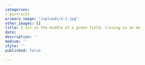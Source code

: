 ```yaml
---
categories:
- portraits
primary_image: "/uploads/4-1.jpg"
other_images: []
title: I sit in the middle of a green field, closing in on me
date: 
description: ''
medium: ''
style: ''
published: false

---
```

